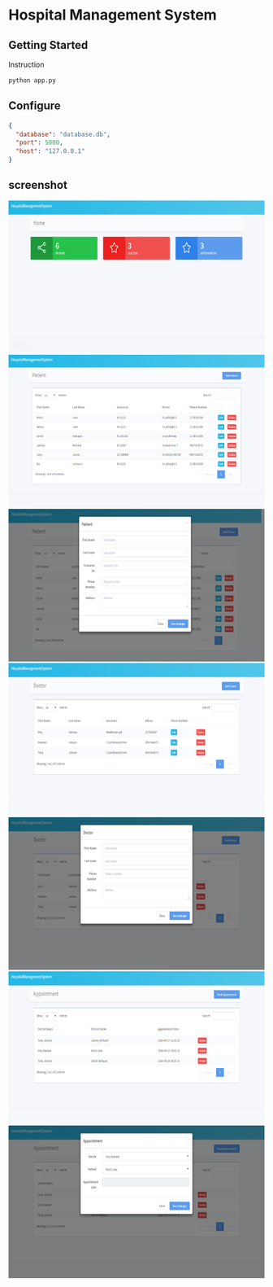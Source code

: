 # Hospital Management System



## Getting Started

Instruction

```sh
python app.py
```



## Configure

```json
{
  "database": "database.db",
  "port": 5000,
  "host": "127.0.0.1"
}
```



## screenshot

<a href="../../" target="_blank"><img src="1.png" height="300">
<a href="../../" target="_blank"><img src="2.png" height="300">
<a href="../../" target="_blank"><img src="3.png" height="300">
<a href="../../" target="_blank"><img src="4.png" height="300">
<a href="../../" target="_blank"><img src="5.png" height="300">
<a href="../../" target="_blank"><img src="6.png" height="300">
<a href="../../" target="_blank"><img src="7.png" height="300">






